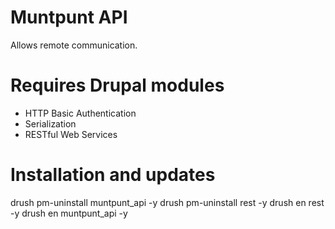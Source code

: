Muntpunt API
============

Allows remote communication.

Requires Drupal modules
==
 * HTTP Basic Authentication
 * Serialization
 * RESTful Web Services

Installation and updates
==
drush pm-uninstall muntpunt_api -y
drush pm-uninstall rest -y
drush en rest -y
drush en muntpunt_api -y


